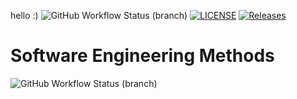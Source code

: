 hello :)
![GitHub Workflow Status (branch)](https://img.shields.io/github/actions/workflow/status/Devilz2005/sem/main.yml?branch=main)
[![LICENSE](https://img.shields.io/github/license/Devilz2005/sem.svg?style=flat-square)](https://github.com/Devilz2005/sem/blob/master/LICENSE)
[![Releases](https://img.shields.io/github/release/Devilz2005/sem/all.svg?style=flat-square)](https://github.com/Devilz2005/sem/releases)
# Software Engineering Methods
![GitHub Workflow Status (branch)](https://img.shields.io/github/actions/workflow/status/Devilz2005/sem/main.yml?branch=Develop)